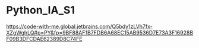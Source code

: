 # Python_IA_S1
https://code-with-me.global.jetbrains.com/Q5bdy1zLVh7fx-XZgWghLQ#p=PY&fp=9BF88AF1B7FDB6A68EC15AB9536D7E73A3F16928BF09B3DFCDAE62389D8C74FE
